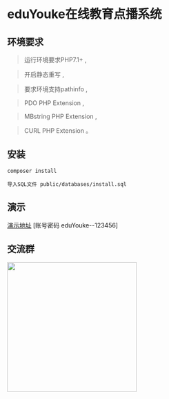 eduYouke在线教育点播系统
===============


## 环境要求

> 运行环境要求PHP7.1+ ,

> 开启静态重写 ,

> 要求环境支持pathinfo ,

> PDO PHP Extension  ,

> MBstring PHP Extension ,

> CURL PHP Extension 。

## 安装

~~~
composer install

导入SQL文件 public/databases/install.sql
~~~

## 演示



[演示地址](http://edu.lixuqi.com/admin)
[账号密码 eduYouke--123456]


## 交流群

<img src="https://edu.lixuqi.com/storage/topic/20200504/2c4e1f20deeb9971f70517e1396500db.png" width="300" height="300">



